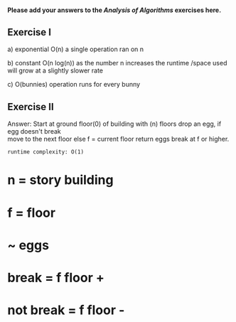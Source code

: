 #### Please add your answers to the ***Analysis of  Algorithms*** exercises here.

## Exercise I

a) exponential O(n)
    a single operation ran on n

b) constant O(n log(n))
    as the number n increases the runtime /space used will grow at a slightly slower rate 

c)  O(bunnies)
    operation runs for every bunny


## Exercise II
Answer:
    Start at ground floor(0) of building with (n) floors
        drop an egg, 
        if egg doesn't break    
            move to the next floor
        else 
            f = current floor
        return eggs break at f or higher.

    runtime complexity: O(1)
# n = story building
# f = floor
# ~ eggs
# break = f floor + 
# not break = f floor - 